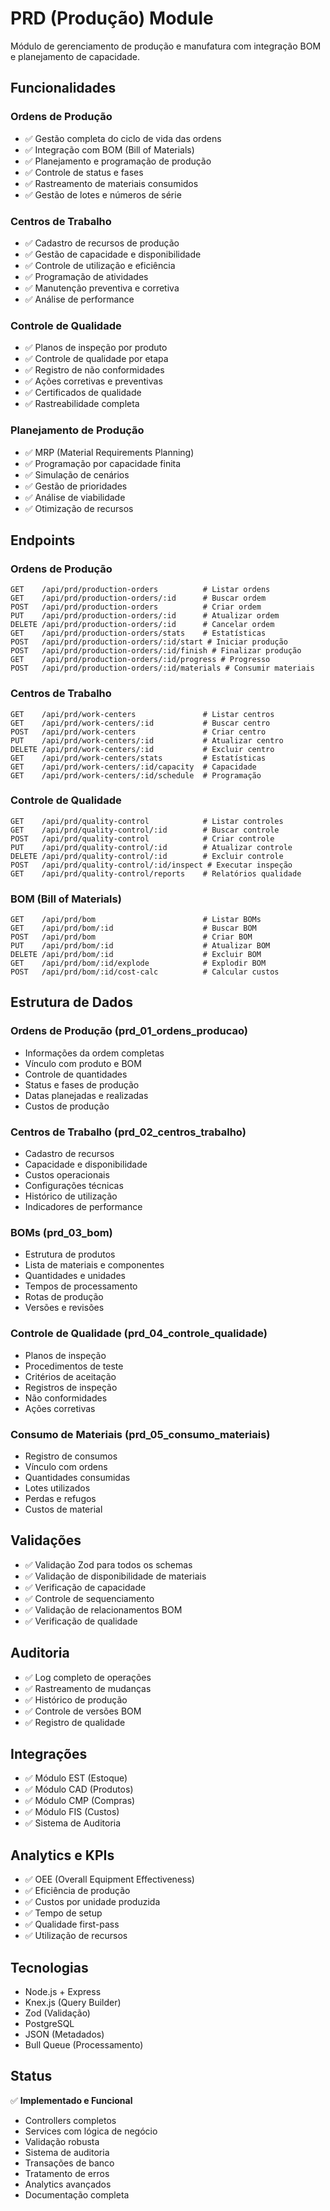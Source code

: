 # PRD (Produção) Module

Módulo de gerenciamento de produção e manufatura com integração BOM e planejamento de capacidade.

## Funcionalidades

### Ordens de Produção
- ✅ Gestão completa do ciclo de vida das ordens
- ✅ Integração com BOM (Bill of Materials)
- ✅ Planejamento e programação de produção
- ✅ Controle de status e fases
- ✅ Rastreamento de materiais consumidos
- ✅ Gestão de lotes e números de série

### Centros de Trabalho
- ✅ Cadastro de recursos de produção
- ✅ Gestão de capacidade e disponibilidade
- ✅ Controle de utilização e eficiência
- ✅ Programação de atividades
- ✅ Manutenção preventiva e corretiva
- ✅ Análise de performance

### Controle de Qualidade
- ✅ Planos de inspeção por produto
- ✅ Controle de qualidade por etapa
- ✅ Registro de não conformidades
- ✅ Ações corretivas e preventivas
- ✅ Certificados de qualidade
- ✅ Rastreabilidade completa

### Planejamento de Produção
- ✅ MRP (Material Requirements Planning)
- ✅ Programação por capacidade finita
- ✅ Simulação de cenários
- ✅ Gestão de prioridades
- ✅ Análise de viabilidade
- ✅ Otimização de recursos

## Endpoints

### Ordens de Produção
```
GET    /api/prd/production-orders          # Listar ordens
GET    /api/prd/production-orders/:id      # Buscar ordem
POST   /api/prd/production-orders          # Criar ordem
PUT    /api/prd/production-orders/:id      # Atualizar ordem
DELETE /api/prd/production-orders/:id      # Cancelar ordem
GET    /api/prd/production-orders/stats    # Estatísticas
POST   /api/prd/production-orders/:id/start # Iniciar produção
POST   /api/prd/production-orders/:id/finish # Finalizar produção
GET    /api/prd/production-orders/:id/progress # Progresso
POST   /api/prd/production-orders/:id/materials # Consumir materiais
```

### Centros de Trabalho
```
GET    /api/prd/work-centers               # Listar centros
GET    /api/prd/work-centers/:id           # Buscar centro
POST   /api/prd/work-centers               # Criar centro
PUT    /api/prd/work-centers/:id           # Atualizar centro
DELETE /api/prd/work-centers/:id           # Excluir centro
GET    /api/prd/work-centers/stats         # Estatísticas
GET    /api/prd/work-centers/:id/capacity  # Capacidade
GET    /api/prd/work-centers/:id/schedule  # Programação
```

### Controle de Qualidade
```
GET    /api/prd/quality-control            # Listar controles
GET    /api/prd/quality-control/:id        # Buscar controle
POST   /api/prd/quality-control            # Criar controle
PUT    /api/prd/quality-control/:id        # Atualizar controle
DELETE /api/prd/quality-control/:id        # Excluir controle
POST   /api/prd/quality-control/:id/inspect # Executar inspeção
GET    /api/prd/quality-control/reports    # Relatórios qualidade
```

### BOM (Bill of Materials)
```
GET    /api/prd/bom                        # Listar BOMs
GET    /api/prd/bom/:id                    # Buscar BOM
POST   /api/prd/bom                        # Criar BOM
PUT    /api/prd/bom/:id                    # Atualizar BOM
DELETE /api/prd/bom/:id                    # Excluir BOM
GET    /api/prd/bom/:id/explode            # Explodir BOM
POST   /api/prd/bom/:id/cost-calc          # Calcular custos
```

## Estrutura de Dados

### Ordens de Produção (prd_01_ordens_producao)
- Informações da ordem completas
- Vínculo com produto e BOM
- Controle de quantidades
- Status e fases de produção
- Datas planejadas e realizadas
- Custos de produção

### Centros de Trabalho (prd_02_centros_trabalho)
- Cadastro de recursos
- Capacidade e disponibilidade
- Custos operacionais
- Configurações técnicas
- Histórico de utilização
- Indicadores de performance

### BOMs (prd_03_bom)
- Estrutura de produtos
- Lista de materiais e componentes
- Quantidades e unidades
- Tempos de processamento
- Rotas de produção
- Versões e revisões

### Controle de Qualidade (prd_04_controle_qualidade)
- Planos de inspeção
- Procedimentos de teste
- Critérios de aceitação
- Registros de inspeção
- Não conformidades
- Ações corretivas

### Consumo de Materiais (prd_05_consumo_materiais)
- Registro de consumos
- Vínculo com ordens
- Quantidades consumidas
- Lotes utilizados
- Perdas e refugos
- Custos de material

## Validações

- ✅ Validação Zod para todos os schemas
- ✅ Validação de disponibilidade de materiais
- ✅ Verificação de capacidade
- ✅ Controle de sequenciamento
- ✅ Validação de relacionamentos BOM
- ✅ Verificação de qualidade

## Auditoria

- ✅ Log completo de operações
- ✅ Rastreamento de mudanças
- ✅ Histórico de produção
- ✅ Controle de versões BOM
- ✅ Registro de qualidade

## Integrações

- ✅ Módulo EST (Estoque)
- ✅ Módulo CAD (Produtos)
- ✅ Módulo CMP (Compras)
- ✅ Módulo FIS (Custos)
- ✅ Sistema de Auditoria

## Analytics e KPIs

- ✅ OEE (Overall Equipment Effectiveness)
- ✅ Eficiência de produção
- ✅ Custos por unidade produzida
- ✅ Tempo de setup
- ✅ Qualidade first-pass
- ✅ Utilização de recursos

## Tecnologias

- Node.js + Express
- Knex.js (Query Builder)
- Zod (Validação)
- PostgreSQL
- JSON (Metadados)
- Bull Queue (Processamento)

## Status

✅ **Implementado e Funcional**

- Controllers completos
- Services com lógica de negócio
- Validação robusta
- Sistema de auditoria
- Transações de banco
- Tratamento de erros
- Analytics avançados
- Documentação completa